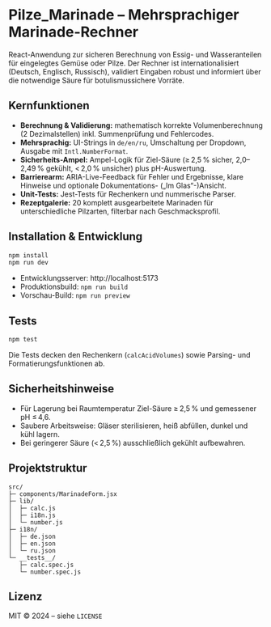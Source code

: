 
# Pilze_Marinade – Mehrsprachiger Marinade-Rechner

React-Anwendung zur sicheren Berechnung von Essig- und Wasseranteilen für eingelegtes Gemüse oder Pilze. Der Rechner ist internationalisiert (Deutsch, Englisch, Russisch), validiert Eingaben robust und informiert über die notwendige Säure für botulismussichere Vorräte.

## Kernfunktionen
- **Berechnung & Validierung:** mathematisch korrekte Volumenberechnung (2 Dezimalstellen) inkl. Summenprüfung und Fehlercodes.
- **Mehrsprachig:** UI-Strings in `de/en/ru`, Umschaltung per Dropdown, Ausgabe mit `Intl.NumberFormat`.
- **Sicherheits-Ampel:** Ampel-Logik für Ziel-Säure (≥ 2,5 % sicher, 2,0–2,49 % gekühlt, < 2,0 % unsicher) plus pH-Auswertung.
- **Barrierearm:** ARIA-Live-Feedback für Fehler und Ergebnisse, klare Hinweise und optionale Dokumentations- („Im Glas“-)Ansicht.
- **Unit-Tests:** Jest-Tests für Rechenkern und nummerische Parser.
- **Rezeptgalerie:** 20 komplett ausgearbeitete Marinaden für unterschiedliche Pilzarten, filterbar nach Geschmacksprofil.

## Installation & Entwicklung
```bash
npm install
npm run dev
```
- Entwicklungsserver: http://localhost:5173
- Produktionsbuild: `npm run build`
- Vorschau-Build: `npm run preview`

## Tests
```bash
npm test
```
Die Tests decken den Rechenkern (`calcAcidVolumes`) sowie Parsing- und Formatierungsfunktionen ab.

## Sicherheitshinweise
- Für Lagerung bei Raumtemperatur Ziel-Säure ≥ 2,5 % und gemessener pH ≤ 4,6.
- Saubere Arbeitsweise: Gläser sterilisieren, heiß abfüllen, dunkel und kühl lagern.
- Bei geringerer Säure (< 2,5 %) ausschließlich gekühlt aufbewahren.

## Projektstruktur
```
src/
├─ components/MarinadeForm.jsx
├─ lib/
│  ├─ calc.js
│  ├─ i18n.js
│  └─ number.js
├─ i18n/
│  ├─ de.json
│  ├─ en.json
│  └─ ru.json
└─ __tests__/
   ├─ calc.spec.js
   └─ number.spec.js
```

## Lizenz
MIT © 2024 – siehe `LICENSE`
